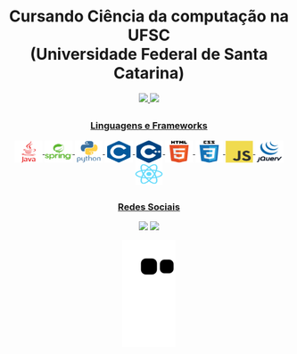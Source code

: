 
<h1 align="center">Cursando Ciência da computação na UFSC <br/>(Universidade Federal de Santa Catarina)</h1>

<div align="center">
  <a href="https://github.com/edugdl">
  <img height="200em" src="https://github-readme-stats.vercel.app/api?username=edugdl&show_icons=true&theme=dark&include_all_commits=true&count_private=true"/>
  <img height="200em" src="https://github-readme-stats.vercel.app/api/top-langs/?username=edugdl&layout=compact&langs_count=7&theme=dark"/>
</div>
    
  ##
  
<div align="center">
    <h3>Linguagens e Frameworks</h3>
    <img align="center" alt="Java" height="40" width="50" src="https://raw.githubusercontent.com/devicons/devicon/master/icons/java/java-plain-wordmark.svg">
    <img align="center" alt="Spring" height="40" width="50" src="https://raw.githubusercontent.com/devicons/devicon/master/icons/spring/spring-original-wordmark.svg">
    <img align="center" alt="Python" height="40" width="50" src="https://raw.githubusercontent.com/devicons/devicon/master/icons/python/python-original-wordmark.svg">
    <img align="center" alt="C" height="40" width="50" src="https://raw.githubusercontent.com/devicons/devicon/master/icons/c/c-plain.svg">
    <img align="center" alt="CPP" height="40" width="50" src="https://raw.githubusercontent.com/devicons/devicon/master/icons/cplusplus/cplusplus-plain.svg">
    <img align="center" alt="HTML" height="40" width="50" src="https://raw.githubusercontent.com/devicons/devicon/master/icons/html5/html5-original-wordmark.svg">
    <img align="center" alt="CSS" height="40" width="50" src="https://raw.githubusercontent.com/devicons/devicon/master/icons/css3/css3-original-wordmark.svg">
    <img align="center" alt="JS" height="40" width="50" src="https://raw.githubusercontent.com/devicons/devicon/master/icons/javascript/javascript-original.svg">
    <img align="center" alt="JQuery" height="40" width="50" src="https://raw.githubusercontent.com/devicons/devicon/master/icons/jquery/jquery-original-wordmark.svg">
    <img align="center" alt="React" height="40" width="50" src="https://raw.githubusercontent.com/devicons/devicon/master/icons/react/react-original.svg">
</div>
  
  ##
 
<div align="center"> 
  <h3>Redes Sociais</h3>
  <a href="https://www.instagram.com/_edugdl/" target="_blank"><img src="https://img.shields.io/badge/-Instagram-%23E4405F?style=for-the-badge&logo=instagram&logoColor=white" target="_blank"></a>
  <a href="https://www.linkedin.com/in/eduardo-gwoszdz-de-lazari-7a462027b/" target="_blank"><img src="https://img.shields.io/badge/LinkedIn-0077B5?style=for-the-badge&logo=linkedin" target="_blank"></a>

  ![Snake animation](https://github.com/rafaballerini/rafaballerini/blob/output/github-contribution-grid-snake.svg)

</div>
